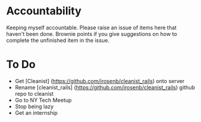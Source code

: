 Accountability
==============

Keeping myself accountable. Please raise an issue of items here that haven't been done. Brownie points if you give suggestions on how to complete the unfinished item in the issue.

# To Do

- Get [Cleanist] (https://github.com/irosenb/cleanist_rails) onto server
- Rename [cleanist_rails] (https://github.com/irosenb/cleanist_rails) github repo to cleanist
- Go to NY Tech Meetup 
- Stop being lazy 
- Get an internship


